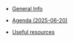 <!-- * [Copper Key Software Connections](/) -->

<!-- * [Blogs](blogs/README.md) -->
<!-- * [projects](projects/README.md) -->
* [General Info]()

* [Agenda (2025-06-20)](agenda_2025-06-20.md)

* [Useful resources](resources.md)

<!-- * [My apology](my_apology.md) -->
